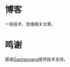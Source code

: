 # 博客

一些技术、思维相关文章。

# 鸣谢

感谢[Gaohaoyang](https://github.com/Gaohaoyang/gaohaoyang.github.io)提供技术支持。
